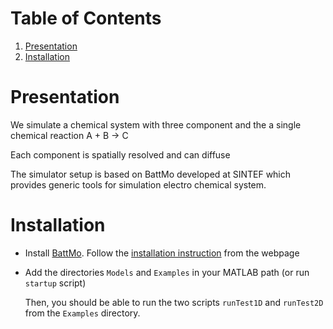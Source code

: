 
# Table of Contents

1.  [Presentation](#org81fa71d)
2.  [Installation](#org70fca4a)



<a id="org81fa71d"></a>

# Presentation

We simulate a chemical system with three component and the a single chemical reaction  A + B -> C

Each component is spatially resolved and can diffuse

The simulator setup is based on BattMo developed at SINTEF which provides generic tools for simulation electro
chemical system.


<a id="org70fca4a"></a>

# Installation

-   Install [BattMo](https://github.com/BattMoTeam/BattMo). Follow the [installation instruction](https://github.com/BattMoTeam/BattMo#installation) from the webpage
-   Add the directories `Models` and `Examples` in your MATLAB path (or run `startup` script)
    
    Then, you should be able to run the two scripts `runTest1D` and `runTest2D` from the `Examples` directory.

